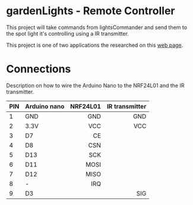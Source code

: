 # gardenLights - Remote Controller
This project will take commands from lightsCommander and send them to the 
spot light it's controlling using a IR transmitter.

This project is one of two applications the researched on this [web page].

# Connections
Description on how to wire the Arduino Nano 
to the NRF24L01 and the IR transmitter. 

| PIN | Arduino nano |  NRF24L01 | IR transmitter|
| --- | :----------- |  -------: | -------------:|
| 1   | GND          |  GND      | GND           |
| 2   | 3.3V         |  VCC      | VCC           |
| 3   | D7           |  CE       |               |
| 4   | D8           |  CSN      |               |
| 5   | D13          |  SCK      |               |
| 6   | D11          |  MOSI     |               |
| 7   | D12          |  MISO     |               |
| 8   | -            |  IRQ      |               |
| 9   | D3           |           | SIG           |


[web page]: https://guttih.com/list/project-garden-lights